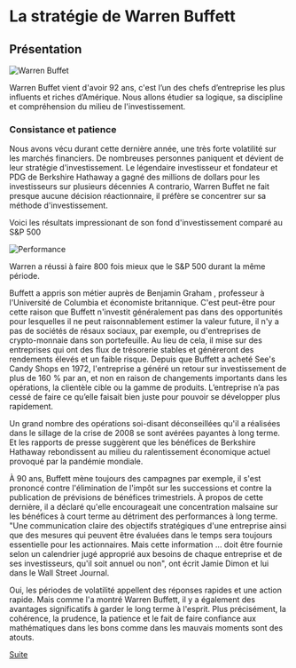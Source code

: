 # La stratégie de Warren Buffett
## Présentation

![Warren Buffet](https://www.fundraisers.fr/sites/default/files/public/img/article/warren-buffet-2.jpg)

Warren Buffet vient d'avoir 92 ans, c'est l’un des chefs d’entreprise les plus influents et riches d’Amérique.
Nous allons étudier sa logique, sa discipline et compréhension du milieu de l'investissement.

### Consistance et patience

Nous avons vécu durant cette dernière année, une très forte volatilité sur les marchés financiers.
De nombreuses personnes paniquent et dévient de leur stratégie d'investissement.
Le légendaire investisseur et fondateur et PDG de Berkshire Hathaway a gagné des millions de dollars pour les investisseurs sur plusieurs décennies
A contrario, Warren Buffet ne fait presque aucune décision réactionnaire, il préfère se concentrer sur sa méthode d'investissement.

Voici les résultats impressionant de son fond d'investissement comparé au S&P 500

![Performance](https://i.insider.com/56d0b3726e97c623048ba08c?width=1136&format=jpeg)

Warren a réussi à faire 800 fois mieux que le S&P 500 durant la même période.

Buffett a appris son métier auprès de Benjamin Graham , professeur à l'Université de Columbia et économiste britannique.
C'est peut-être pour cette raison que Buffett n'investit généralement pas dans des opportunités pour lesquelles il ne peut raisonnablement 
estimer la valeur future, il n'y a pas de sociétés de résaux sociaux, par exemple, ou d'entreprises de crypto-monnaie dans son portefeuille. 
Au lieu de cela, il mise sur des entreprises qui ont des flux de trésorerie stables et généreront des rendements élevés et un faible risque.
Depuis que Buffett a acheté See's Candy Shops en 1972, l'entreprise a généré un retour sur investissement de plus de 160 % par an,
et non en raison de changements importants dans les opérations, la clientèle cible ou la gamme de produits. 
L’entreprise n’a pas cessé de faire ce qu’elle faisait bien juste pour pouvoir se développer plus rapidement.

Un grand nombre des opérations soi-disant déconseillées qu'il a réalisées dans le sillage de la crise de 2008 se sont avérées payantes à long terme.
Et les rapports de presse suggèrent que les bénéfices de Berkshire Hathaway rebondissent au milieu du ralentissement économique 
actuel provoqué par la pandémie mondiale.

À 90 ans, Buffett mène toujours des campagnes par exemple, il s'est prononcé contre l'élimination de l'impôt sur les successions et 
contre la publication de prévisions de bénéfices trimestriels. À propos de cette dernière, il a déclaré qu'elle encourageait une
concentration malsaine sur les bénéfices à court terme au détriment des performances à long terme. "Une communication
claire des objectifs stratégiques d'une entreprise ainsi que des mesures qui peuvent être évaluées dans le temps sera
toujours essentielle pour les actionnaires. Mais cette information ... doit être fournie selon un calendrier jugé approprié
aux besoins de chaque entreprise et de ses investisseurs, qu'il soit annuel ou non", ont écrit Jamie Dimon et lui dans le Wall Street Journal.

Oui, les périodes de volatilité appellent des réponses rapides et une action rapide. Mais comme l'a montré Warren Buffett,
il y a également des avantages significatifs à garder le long terme à l'esprit. Plus précisément, la cohérence, la prudence,
la patience et le fait de faire confiance aux mathématiques dans les bons comme dans les mauvais moments sont des atouts.


[Suite](https://github.com/Germain24/Warren-Buffet-s-strategy/tree/main/Francais/2.%20M%C3%A9thode)
